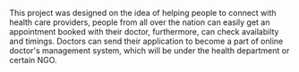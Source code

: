 This project was designed on the idea of helping people to connect with health care providers, people from all over the nation can easily get an appointment booked with their doctor, furthermore, can check availabilty and timings. Doctors can send their application to become a part of online doctor's management system, which will be under the health department or certain NGO.
